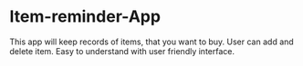 # Item-reminder-App
This app will keep records of items, that you want to buy. User can add and delete item. Easy to understand with user friendly interface.

